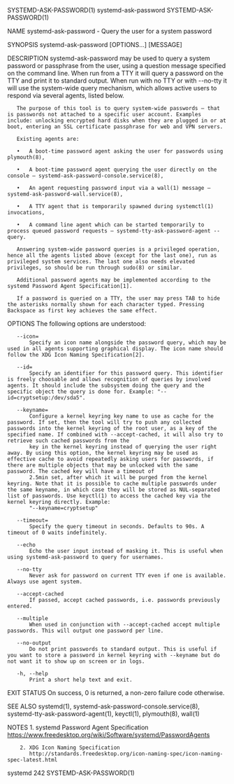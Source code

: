 SYSTEMD-ASK-PASSWORD(1)                                                                                                                           systemd-ask-password                                                                                                                          SYSTEMD-ASK-PASSWORD(1)

NAME
       systemd-ask-password - Query the user for a system password

SYNOPSIS
       systemd-ask-password [OPTIONS...] [MESSAGE]

DESCRIPTION
       systemd-ask-password may be used to query a system password or passphrase from the user, using a question message specified on the command line. When run from a TTY it will query a password on the TTY and print it to standard output. When run with no TTY or with --no-tty it will use the system-wide
       query mechanism, which allows active users to respond via several agents, listed below.

       The purpose of this tool is to query system-wide passwords — that is passwords not attached to a specific user account. Examples include: unlocking encrypted hard disks when they are plugged in or at boot, entering an SSL certificate passphrase for web and VPN servers.

       Existing agents are:

       •   A boot-time password agent asking the user for passwords using plymouth(8),

       •   A boot-time password agent querying the user directly on the console — systemd-ask-password-console.service(8),

       •   An agent requesting password input via a wall(1) message — systemd-ask-password-wall.service(8),

       •   A TTY agent that is temporarily spawned during systemctl(1) invocations,

       •   A command line agent which can be started temporarily to process queued password requests — systemd-tty-ask-password-agent --query.

       Answering system-wide password queries is a privileged operation, hence all the agents listed above (except for the last one), run as privileged system services. The last one also needs elevated privileges, so should be run through sudo(8) or similar.

       Additional password agents may be implemented according to the systemd Password Agent Specification[1].

       If a password is queried on a TTY, the user may press TAB to hide the asterisks normally shown for each character typed. Pressing Backspace as first key achieves the same effect.

OPTIONS
       The following options are understood:

       --icon=
           Specify an icon name alongside the password query, which may be used in all agents supporting graphical display. The icon name should follow the XDG Icon Naming Specification[2].

       --id=
           Specify an identifier for this password query. This identifier is freely choosable and allows recognition of queries by involved agents. It should include the subsystem doing the query and the specific object the query is done for. Example: "--id=cryptsetup:/dev/sda5".

       --keyname=
           Configure a kernel keyring key name to use as cache for the password. If set, then the tool will try to push any collected passwords into the kernel keyring of the root user, as a key of the specified name. If combined with --accept-cached, it will also try to retrieve such cached passwords from the
           key in the kernel keyring instead of querying the user right away. By using this option, the kernel keyring may be used as effective cache to avoid repeatedly asking users for passwords, if there are multiple objects that may be unlocked with the same password. The cached key will have a timeout of
           2.5min set, after which it will be purged from the kernel keyring. Note that it is possible to cache multiple passwords under the same keyname, in which case they will be stored as NUL-separated list of passwords. Use keyctl(1) to access the cached key via the kernel keyring directly. Example:
           "--keyname=cryptsetup"

       --timeout=
           Specify the query timeout in seconds. Defaults to 90s. A timeout of 0 waits indefinitely.

       --echo
           Echo the user input instead of masking it. This is useful when using systemd-ask-password to query for usernames.

       --no-tty
           Never ask for password on current TTY even if one is available. Always use agent system.

       --accept-cached
           If passed, accept cached passwords, i.e. passwords previously entered.

       --multiple
           When used in conjunction with --accept-cached accept multiple passwords. This will output one password per line.

       --no-output
           Do not print passwords to standard output. This is useful if you want to store a password in kernel keyring with --keyname but do not want it to show up on screen or in logs.

       -h, --help
           Print a short help text and exit.

EXIT STATUS
       On success, 0 is returned, a non-zero failure code otherwise.

SEE ALSO
       systemd(1), systemd-ask-password-console.service(8), systemd-tty-ask-password-agent(1), keyctl(1), plymouth(8), wall(1)

NOTES
        1. systemd Password Agent Specification
           https://www.freedesktop.org/wiki/Software/systemd/PasswordAgents

        2. XDG Icon Naming Specification
           http://standards.freedesktop.org/icon-naming-spec/icon-naming-spec-latest.html

systemd 242                                                                                                                                                                                                                                                                                     SYSTEMD-ASK-PASSWORD(1)
